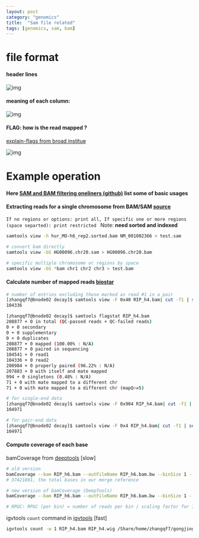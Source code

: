```yaml
---
layout: post
category: "genomics"
title:  "Sam file related"
tags: [genomics, sam, bam]
---
```


# file format

#### header lines

![img](https://image.slidesharecdn.com/epizoneformats-160420093442/95/ngs-data-formats-and-analyses-16-638.jpg?cb=1461145216)

#### meaning of each column:


![img](http://felixfan.github.io/figure2016/SAMv1_3.png)

#### FLAG: how is the read mapped ?

[explain-flags from broad institue](https://broadinstitute.github.io/picard/explain-flags.html)
   
![img](https://ppotato.files.wordpress.com/2010/08/sam_output2.png)
    
# Example operation

#### Here [SAM and BAM filtering oneliners (github)](https://gist.github.com/davfre/8596159) list some of basic usages

#### Extracting reads for a single chromosome from BAM/SAM [source](https://carleshf87.wordpress.com/2013/10/28/extracting-reads-for-a-single-chromosome-from-bamsam-file-with-samtools/)

`If no regions or options: print all, If specific one or more regions (space separted): print restricted ` Note: **need sorted and indexed**


```bash
samtools view -h hur_MO-h6_rep2.sorted.bam NM_001002366 > test.sam

# convert bam directly
samtools view -bS HG00096.chr20.sam > HG00096.chr20.bam

# specific multiple chromosome or regions by space
samtools view -bS *bam chr1 chr2 chr3 > test.bam
```

#### Calculate number of mapped reads [biostar](https://www.biostars.org/p/138116/)

```bash
# number of entries excluding those marked as read #1 in a pair
[zhangqf7@bnode02 decay]$ samtools view -F 0x40 RIP_h4.bam| cut -f1 | sort | uniq | wc -l
104336

[zhangqf7@bnode02 decay]$ samtools flagstat RIP_h4.bam
208877 + 0 in total (QC-passed reads + QC-failed reads)
0 + 0 secondary
0 + 0 supplementary
0 + 0 duplicates
208877 + 0 mapped (100.00% : N/A)
208877 + 0 paired in sequencing
104541 + 0 read1
104336 + 0 read2
200984 + 0 properly paired (96.22% : N/A)
207883 + 0 with itself and mate mapped
994 + 0 singletons (0.48% : N/A)
71 + 0 with mate mapped to a different chr
71 + 0 with mate mapped to a different chr (mapQ>=5)

# for single-end data
[zhangqf7@bnode02 decay]$ samtools view -F 0x904 RIP_h4.bam| cut -f1 | sort | uniq | wc -l
104971

# for pair-end data
[zhangqf7@bnode02 decay]$ samtools view -F 0x4 RIP_h4.bam| cut -f1 | sort | uniq | wc -l
104971
```

#### Compute coverage of each base

bamCoverage from [deeptools](https://deeptools.readthedocs.io/en/latest/content/tools/bamCoverage.html) [slow]

```bash
# old version
bamCoverage --bam RIP_h6.bam --outFileName RIP_h6.bam.bw --binSize 1 --normalizeTo1x 37421801
# 37421801, the total bases in our merge reference

# new version of bamCoverage (DeepTools)
bamCoverage --bam RIP_h6.bam --outFileName RIP_h6.bam.bw --binSize 1 --effectiveGenomeSize 37421801 --normalizeUsing RPGC

# RPGC: RPGC (per bin) = number of reads per bin / scaling factor for 1x average coverage. This scaling factor, in turn, is determined from the sequencing depth: (total number of mapped reads * fragment length) / effective genome size. The scaling factor used is the inverse of the sequencing depth computed for the sample to match the 1x coverage. This option requires –effectiveGenomeSize. 
```

igvtools `count` command in [igvtools](https://software.broadinstitute.org/software/igv/igvtools_commandline) [fast]

```bash
igvtools count -w 1 RIP_h4.bam RIP_h4.wig /Share/home/zhangqf7/gongjing/zebrafish/data/reference/gtf/refseq_ensembl91_merge.tarns.fa
```
